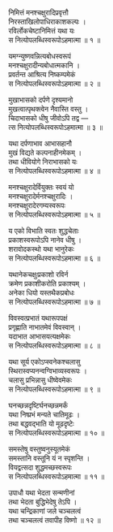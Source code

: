 

निमित्तं मनश्चक्षुरादिप्रवृत्तौ  
निरस्ताखिलोपाधिराकाशकल्पः ।  
रविर्लोकचेष्टानिमित्तं यथा यः  
स नित्योपलब्धिस्वरूपोऽहमात्मा ॥ १ ॥

यमग्न्युष्णवन्नित्यबोधस्वरूपं  
मनश्चक्षुरादीन्यबोधात्मकानि ।  
प्रवर्तन्त आश्रित्य निष्कम्पमेकं  
स नित्योपलब्धिस्वरूपोऽहमात्मा ॥ २ ॥

मुखाभासको दर्पणे दृश्यमानो  
मुखत्वात्पृथक्त्वेन नैवास्ति वस्तु ।  
चिदाभासको धीषु जीवोऽपि तद्व —  
त्स नित्योपलब्धिस्वरूपोऽहमात्मा ॥ ३ ॥

यथा दर्पणाभाव आभासहानौ  
मुखं विद्यते कल्पनाहीनमेकम् ।  
तथा धीवियोगे निराभासको यः  
स नित्योपलब्धिस्वरूपोऽहमात्मा ॥ ४ ॥

मनश्चक्षुरादेर्वियुक्तः स्वयं यो  
मनश्चक्षुरादेर्मनश्चक्षुरादिः ।  
मनश्चक्षुरादेरगम्यस्वरूपः  
स नित्योपलब्धिस्वरूपोऽहमात्मा ॥ ५ ॥

य एको विभाति स्वतः शुद्धचेताः  
प्रकाशस्वरूपोऽपि नानेव धीषु ।  
शरावोदकस्थो यथा भानुरेकः  
स नित्योपलब्धिस्वरूपोऽहमात्मा ॥ ६ ॥

यथानेकचक्षुःप्रकाशो रविर्न  
क्रमेण प्रकाशीकरोति प्रकाश्यम् ।  
अनेका धियो यस्तथैकप्रबोधः  
स नित्योपलब्धिस्वरूपोऽहमात्मा ॥ ७ ॥

विवस्वत्प्रभातं यथारूपपक्षं  
प्रगृह्णाति नाभातमेवं विवस्वान् ।  
यदाभात आभासयत्यक्षमेकः  
स नित्योपलब्धिस्वरूपोऽहमात्मा ॥ ८ ॥

यथा सूर्य एकोऽप्स्वनेकश्चलासु  
स्थिरास्वप्यनन्वग्विभाव्यस्वरूपः ।  
चलासु प्रभिन्नासु धीष्वेवमेकः  
स नित्योपलब्धिस्वरूपोऽहमात्मा ॥ ९ ॥

घनच्छन्नदृष्टिर्घनच्छन्नमर्कं  
यथा निष्प्रभं मन्यते चातिमूढः ।  
तथा बद्धवद्भाति यो मूढदृष्टेः  
स नित्योपलब्धिस्वरूपोऽहमात्मा ॥ १० ॥

समस्तेषु वस्तुष्वनुस्यूतमेकं  
समस्तानि वस्तूनि यं न स्पृशन्ति ।  
वियद्वत्सदा शुद्धमच्छस्वरूपः  
स नित्योपलब्धिस्वरूपोऽहमात्मा ॥ ११ ॥

उपाधौ यथा भेदता सन्मणीनां  
तथा भेदता बुद्धिभेदेषु तेऽपि ।  
यथा चन्द्रिकाणां जले चञ्चलत्वं  
तथा चञ्चलत्वं तवापीह विष्णो ॥ १२ ॥
